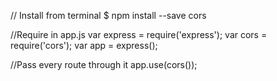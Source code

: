 // Install from terminal
$ npm install --save cors

//Require in app.js
var express = require('express');
var cors = require('cors');
var app = express();

//Pass every route through it
app.use(cors());
